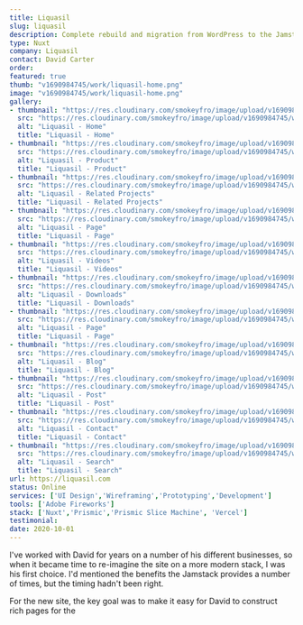 ```yaml
---
title: Liquasil
slug: liquasil
description: Complete rebuild and migration from WordPress to the Jamstack, using Prismic (and their Slices feature), along with Nuxt and Tailwind for the front-end.
type: Nuxt
company: Liquasil
contact: David Carter 
order: 
featured: true
thumb: "v1690984745/work/liquasil-home.png"
image: "v1690984745/work/liquasil-home.png"
gallery:
- thumbnail: "https://res.cloudinary.com/smokeyfro/image/upload/v1690984745/work/liquasil-home.png"
  src: "https://res.cloudinary.com/smokeyfro/image/upload/v1690984745/work/liquasil-home.png"
  alt: "Liquasil - Home"
  title: "Liquasil - Home"
- thumbnail: "https://res.cloudinary.com/smokeyfro/image/upload/v1690984745/work/liquasil-product.png"
  src: "https://res.cloudinary.com/smokeyfro/image/upload/v1690984745/work/liquasil-product.png"
  alt: "Liquasil - Product"
  title: "Liquasil - Product"
- thumbnail: "https://res.cloudinary.com/smokeyfro/image/upload/v1690984745/work/liquasil-product-related-projects.png"
  src: "https://res.cloudinary.com/smokeyfro/image/upload/v1690984745/work/liquasil-product-related-projects.png"
  alt: "Liquasil - Related Projects"
  title: "Liquasil - Related Projects"
- thumbnail: "https://res.cloudinary.com/smokeyfro/image/upload/v1690984745/work/liquasil-page.png"
  src: "https://res.cloudinary.com/smokeyfro/image/upload/v1690984745/work/liquasil-page.png"
  alt: "Liquasil - Page"
  title: "Liquasil - Page"
- thumbnail: "https://res.cloudinary.com/smokeyfro/image/upload/v1690984745/work/liquasil-videos.png"
  src: "https://res.cloudinary.com/smokeyfro/image/upload/v1690984745/work/liquasil-videos.png"
  alt: "Liquasil - Videos"
  title: "Liquasil - Videos"
- thumbnail: "https://res.cloudinary.com/smokeyfro/image/upload/v1690984745/work/liquasil-downloads.png"
  src: "https://res.cloudinary.com/smokeyfro/image/upload/v1690984745/work/liquasil-downloads.png"
  alt: "Liquasil - Downloads"
  title: "Liquasil - Downloads"
- thumbnail: "https://res.cloudinary.com/smokeyfro/image/upload/v1690984745/work/liquasil-page.png"
  src: "https://res.cloudinary.com/smokeyfro/image/upload/v1690984745/work/liquasil-page.png"
  alt: "Liquasil - Page"
  title: "Liquasil - Page"
- thumbnail: "https://res.cloudinary.com/smokeyfro/image/upload/v1690984745/work/liquasil-blog.png"
  src: "https://res.cloudinary.com/smokeyfro/image/upload/v1690984745/work/liquasil-blog.png"
  alt: "Liquasil - Blog"
  title: "Liquasil - Blog"
- thumbnail: "https://res.cloudinary.com/smokeyfro/image/upload/v1690984745/work/liquasil-post.png"
  src: "https://res.cloudinary.com/smokeyfro/image/upload/v1690984745/work/liquasil-post.png"
  alt: "Liquasil - Post"
  title: "Liquasil - Post"
- thumbnail: "https://res.cloudinary.com/smokeyfro/image/upload/v1690984745/work/liquasil-contact.png"
  src: "https://res.cloudinary.com/smokeyfro/image/upload/v1690984745/work/liquasil-contact.png"
  alt: "Liquasil - Contact"
  title: "Liquasil - Contact"
- thumbnail: "https://res.cloudinary.com/smokeyfro/image/upload/v1690984745/work/liquasil-search.png"
  src: "https://res.cloudinary.com/smokeyfro/image/upload/v1690984745/work/liquasil-search.png"
  alt: "Liquasil - Search"
  title: "Liquasil - Search"
url: https://liquasil.com
status: Online
services: ['UI Design','Wireframing','Prototyping','Development']
tools: ['Adobe Fireworks']
stack: ['Nuxt','Prismic','Prismic Slice Machine', 'Vercel']
testimonial: 
date: 2020-10-01
---
```

I've worked with David for years on a number of his different businesses, so when it became time to re-imagine the site on a more modern stack, I was his first choice. I'd mentioned the benefits the Jamstack provides a number of times, but the timing hadn't been right.

For the new site, the key goal was to make it easy for David to construct rich pages for the 